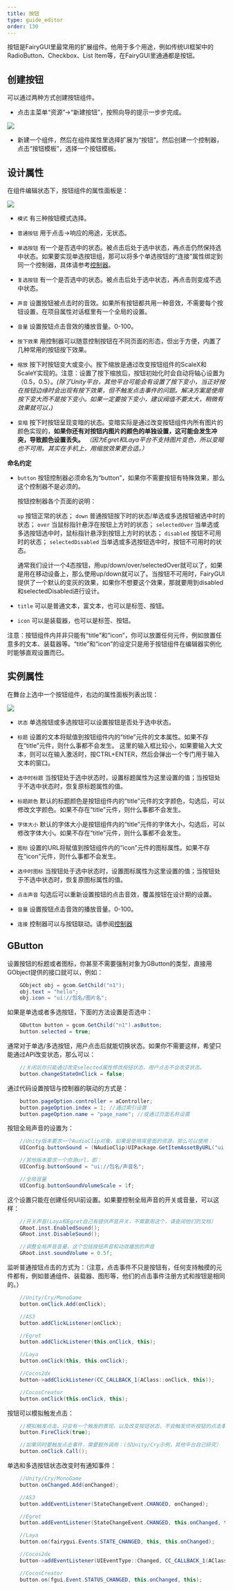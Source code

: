 ```yaml
---
title: 按钮
type: guide_editor
order: 130
---
```


按钮是FairyGUI里最常用的扩展组件。他用于多个用途，例如传统UI框架中的RadioButton、Checkbox、List Item等，在FairyGUI里通通都是按钮。

## 创建按钮

可以通过两种方式创建按钮组件。

- 点击主菜单“资源”->“新建按钮”，按照向导的提示一步步完成。

![](../../images/20170803143326.png)

- 新建一个组件，然后在组件属性里选择扩展为“按钮”。然后创建一个控制器，点击“按钮模板”，选择一个按钮模板。

## 设计属性

在组件编辑状态下，按钮组件的属性面板是：

![](../../images/20170803143647.png)

- `模式` 有三种按钮模式选择。
 - `普通按钮` 用于点击->响应的用途，无状态。
 - `单选按钮` 有一个是否选中的状态。被点击后处于选中状态，再点击仍然保持选中状态。如果要实现单选按钮组，那可以将多个单选按钮的“连接”属性绑定到同一个控制器，具体请参考[控制器](controller.html#和按钮的联动)。
 - `复选按钮` 有一个是否选中的状态。被点击后处于选中状态，再点击则变成不选中状态。

- `声音` 设置按钮被点击时的音效。如果所有按钮都共用一种音效，不需要每个按钮设置，在项目属性对话框里有一个全局的设置。

- `音量` 设置按钮点击音效的播放音量。0-100。

- `按下效果` 用控制器可以随意控制按钮在不同页面的形态，但出于方便，内置了几种常用的按钮按下效果。
 - `缩放` 按下时按钮变大或变小。按下缩放是通过改变按钮组件的ScaleX和ScaleY实现的。注意：设置了按下缩放后，按钮初始化时会自动将轴心设置为（0.5，0.5）。*(除了Unity平台，其他平台可能会有设置了按下变小，当正好按在按钮边缘时会出现有按下效果，但不触发点击事件的问题。解决方案是使用按下变大而不是按下变小。如果一定要按下变小，建议阀值不要太大，稍微有效果就可以，)*
 - `变暗` 按下时按钮呈现变暗的状态。变暗实际是通过改变按钮组件内所有图片的颜色实现的，**如果你还有对按钮内图片的颜色的单独设置，这可能会发生冲突，导致颜色设置丢失。** *（因为Egret和Laya平台不支持图片变色，所以变暗也不可用。其实在手机上，用缩放效果更合适。）*

**命名约定**

- `button` 按钮控制器必须命名为“button”，如果你不需要按钮有特殊效果，那么这个控制器不是必须的。

  按钮控制器各个页面的说明：

  `up` 按钮正常的状态；
  `down` 普通按钮按下时的状态/单选或多选按钮被选中时的状态；
  `over` 当鼠标指针悬浮在按钮上方时的状态；
  `selectedOver` 当单选或多选按钮选中时，鼠标指针悬浮到按钮上方时的状态；
  `disabled` 按钮不可用时的状态；
  `selectedDisabled` 当单选或多选按钮选中时，按钮不可用时的状态。

  通常我们设计一个4态按钮，用up/down/over/selectedOver就可以了，如果是用在移动设备上，那么使用up/down就可以了。当按钮不可用时，FairyGUI提供了一个默认的变灰的效果，如果你不想要这个效果，那就要用到disabled和selectedDisabled进行设计。

- `title` 可以是普通文本，富文本，也可以是标签、按钮。

- `icon` 可以是装载器，也可以是标签、按钮。

注意：按钮组件内并非只能有“title”和“icon”，你可以放置任何元件，例如放置任意多的文本、装载器等。“title”和“icon”的设定只是用于按钮组件在编辑器实例化时能够直观设置而已。

## 实例属性

在舞台上选中一个按钮组件，右边的属性面板列表出现：

![](../../images/20170803150509.png)

- `状态` 单选按钮或多选按钮可以设置按钮是否处于选中状态。

- `标题` 设置的文本将赋值到按钮组件内的“title”元件的文本属性。如果不存在“title”元件，则什么事都不会发生。
  这里的输入框比较小，如果要输入大文本，则可以在输入激活时，按CTRL+ENTER，然后会弹出一个专门用于输入文本的窗口。

- `选中时标题` 当按钮处于选中状态时，设置标题属性为这里设置的值；当按钮处于不选中状态时，恢复原标题属性的值。

- `标题颜色` 默认的标题颜色是按钮组件内的“title”元件的文字颜色，勾选后，可以修改文字颜色。如果不存在“title”元件，则什么事都不会发生。

- `字体大小` 默认的字体大小是按钮组件内的“title”元件的字体大小，勾选后，可以修改字体大小。如果不存在“title”元件，则什么事都不会发生。

- `图标` 设置的URL将赋值到按钮组件内的“icon”元件的图标属性。如果不存在“icon”元件，则什么事都不会发生。

- `选中时图标` 当按钮处于选中状态时，设置图标属性为这里设置的值；当按钮处于不选中状态时，恢复原图标属性的值。

- `点击声音` 勾选后可以重新设置按钮的点击音效，覆盖按钮在设计期的设置。

- `音量` 设置按钮点击音效的播放音量。0-100。

- `连接` 控制器可以与按钮联动。请参阅[控制器](controller.html#和按钮的联动)

## GButton

设置按钮的标题或者图标，你甚至不需要强制对象为GButton的类型，直接用GObject提供的接口就可以，例如：

```csharp
    GObject obj = gcom.GetChild("n1");
    obj.text = "hello";
    obj.icon = "ui://包名/图片名";   
```

如果是单选或者多选按钮，下面的方法设置是否选中：

```csharp
    GButton button = gcom.GetChild("n1").asButton;
    button.selected = true;
```

通常对于单选/多选按钮，用户点击后就能切换状态。如果你不需要这样，希望只能通过API改变状态，那么可以：

```csharp
    //关闭后你只能通过改变selected属性修改按钮状态，用户点击不会改变状态。
    button.changeStateOnClick = false;
```

通过代码设置按钮与控制器的联动的方式是：

```csharp
    button.pageOption.controller = aController;
    button.pageOption.index = 1; //通过索引设置
    button.pageOption.name = "page_name"; //或通过页面名称设置
```

按钮全局声音的设置为：

```csharp
    //Unity版本要求一个AudioClip对象，如果是使用库里面的资源，那么可以使用：
    UIConfig.buttonSound = (NAudioClip)UIPackage.GetItemAssetByURL("ui://包名/声音名");

    //其他版本要求一个资源url，即：
    UIConfig.buttonSound = "ui://包名/声音名";

    //全局音量    
    UIConfig.buttonSoundVolumeScale = 1f;
```

这个设置只能在创建任何UI前设置。如果要控制全局声音的开关或音量，可以这样：

```csharp
    //开关声音(Laya和Egret自己有提供声音开关，不需要用这个，请查阅他们的文档）
    GRoot.inst.EnabledSound();
    GRoot.inst.DisableSound();

    //调整全局声音音量，这个包括按钮声音和动效播放的声音
    GRoot.inst.soundVolume = 0.5f;
```

监听普通按钮点击的方式为：（注意，点击事件不只是按钮有，任何支持触摸的元件都有，例如普通组件、装载器、图形等，他们的点击事件注册方式和按钮是相同的。）

```csharp
    //Unity/Cry/MonoGame
    button.onClick.Add(onClick);

    //AS3
    button.addClickListener(onClick);

    //Egret
    button.addClickListener(this.onClick, this);

    //Laya
    button.onClick(this, this.onClick);

    //Cocos2dx
    button->addClickListener(CC_CALLBACK_1(AClass::onClick, this));

    //CocosCreator
    button.onClick(this.onClick, this);
```

按钮可以模拟触发点击：

```csharp
    //模拟触发点击，只会有一个触发的表现，以及改变按钮状态，不会触发侦听按钮的点击事件。
    button.FireClick(true);

    //如果同时要触发点击事件，需要额外调用：(仅Unity/Cry示例，其他平台自己研究）
    button.onClick.Call();
```

单选和多选按钮状态改变时有通知事件：

```csharp
    //Unity/Cry/MonoGame
    button.onChanged.Add(onChanged);

    //AS3
    button.addEventListener(StateChangeEvent.CHANGED, onChanged);

    //Egret
    button.addEventListener(StateChangeEvent.CHANGED, this.onChanged, this);

    //Laya
    button.on(fairygui.Events.STATE_CHANGED, this, this.onChanged);

    //Cocos2dx
    button->addEventListener(UIEventType::Changed, CC_CALLBACK_1(AClass::onChanged, this));

    //CocosCreator
    button.on(fgui.Event.STATUS_CHANGED, this.onChanged, this);
```